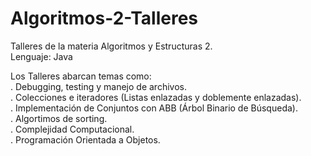 # Algoritmos-2-Talleres
Talleres de la materia Algoritmos y Estructuras 2. <br>
Lenguaje: Java <br>

Los Talleres abarcan temas como:  <br>
. Debugging, testing y manejo de archivos. <br>
. Colecciones e iteradores (Listas enlazadas y doblemente enlazadas). <br>
. Implementación de Conjuntos con ABB (Árbol Binario de Búsqueda).  <br>
. Algortimos de sorting. <br>
. Complejidad Computacional. <br>
. Programación Orientada a Objetos. <br>

